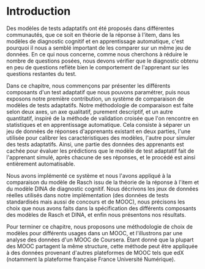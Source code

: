 # Introduction

Des modèles de tests adaptatifs ont été proposés dans différentes communautés, que ce soit en théorie de la réponse à l'item, dans les modèles de diagnostic cognitif et en apprentissage automatique, c'est pourquoi il nous a semblé important de les comparer sur un même jeu de données. En ce qui nous concerne, comme nous cherchons à réduire le nombre de questions posées, nous devons vérifier que le diagnostic obtenu en peu de questions reflète bien le comportement de l'apprenant sur les questions restantes du test.

Dans ce chapitre, nous commençons par présenter les différents composants d'un test adaptatif que nous pouvons paramétrer, puis nous exposons notre première contribution, un système de comparaison de modèles de tests adaptatifs. Notre méthodologie de comparaison est faite selon deux axes, un axe qualitatif, purement descriptif, et un autre quantitatif, inspiré de la méthode de validation croisée que l'on rencontre en statistiques et en apprentissage automatique. Cela consiste à séparer un jeu de données de réponses d'apprenants existant en deux parties, l'une utilisée pour calibrer les caractéristiques des modèles, l'autre pour simuler des tests adaptatifs. Ainsi, une partie des données des apprenants est cachée pour évaluer les prédictions que le modèle de test adaptatif fait de l'apprenant simulé, après chacune de ses réponses, et le procédé est ainsi entièrement automatisable.

Nous avons implémenté ce système et nous l'avons appliqué à la comparaison du modèle de Rasch issu de la théorie de la réponse à l'item et du modèle DINA de diagnostic cognitif. Nous décrivons les jeux de données réelles utilisés dans notre implémentation (des données de tests standardisés mais aussi de concours et de MOOC), nous précisons les choix que nous avons faits dans la spécification des différents composants des modèles de Rasch et DINA, et enfin nous présentons nos résultats.

Pour terminer ce chapitre, nous proposons une méthodologie de choix de modèles pour différents usages dans un MOOC, et l'illustrons par une analyse des données d'un MOOC de Coursera. Étant donné que la plupart des MOOC partagent la même structure, cette méthode peut être appliquée à des données provenant d'autres plateformes de MOOC tels que edX (notamment la plateforme française France Université Numérique).
